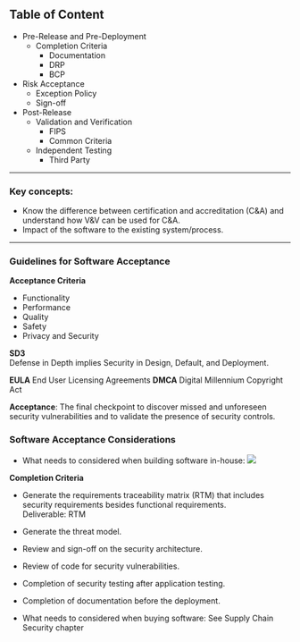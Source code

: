 ## Table of Content

- Pre-Release and Pre-Deployment
	- Completion Criteria
		- Documentation
		- DRP
		- BCP
- Risk Acceptance
	- Exception Policy
	- Sign-off
- Post-Release
	- Validation and Verification
		- FIPS
		- Common Criteria
	- Independent Testing
		- Third Party

---

### Key concepts:
-   Know the difference between certification and accreditation (C&A) and understand how V&V can be used for C&A.
- Impact of the software to the existing system/process.

---
### Guidelines for Software Acceptance

**Acceptance Criteria**  
- Functionality
- Performance
- Quality
- Safety
- Privacy and Security

**SD3**  
Defense in Depth implies Security in Design, Default, and Deployment.

**EULA** End User Licensing Agreements
**DMCA** Digital Millennium Copyright Act

**Acceptance**: The final checkpoint to discover missed and unforeseen security vulnerabilities and to validate the presence of security controls.

### Software Acceptance Considerations
- What needs to considered when building software in-house:
![](https://lh3.googleusercontent.com/aty-udi1Qnisxl0mj8jQsrCYli0prEc6PPl_Jq6-MAF8cdIBu8P6oJpK8LQhwPlsEEVEMMU61f5bxA)

**Completion Criteria**  
- Generate the requirements traceability matrix (RTM) that includes security requirements besides functional requirements.  
  Deliverable: RTM
- Generate the threat model.
- Review and sign-off on the security architecture.
- Review of code for security vulnerabilities.
- Completion of security testing after application testing.
- Completion of documentation before the deployment.

- What needs to considered when buying software: See Supply Chain Security chapter

<!--stackedit_data:
eyJoaXN0b3J5IjpbMTc5NDY1Njc2MCwxMzg5MzU5MTMzLDY3OT
M2MDI5NywxNDc2MzA1Nzc3LC03NDcwNTM2MzQsLTczMjQ3MjYx
OCwtMTc2MjE2MDE5OSwyMDczNDI5MzQzLDY3NTgxMjk1LDE0MD
g5NDgyMThdfQ==
-->